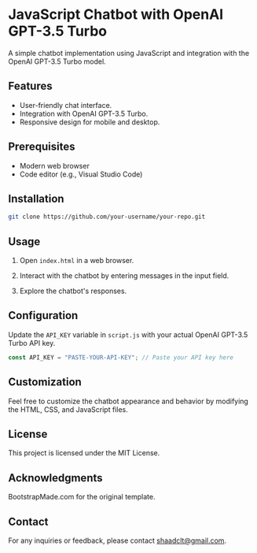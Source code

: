 # JavaScript Chatbot with OpenAI GPT-3.5 Turbo

A simple chatbot implementation using JavaScript and integration with the OpenAI GPT-3.5 Turbo model.

## Features

- User-friendly chat interface.
- Integration with OpenAI GPT-3.5 Turbo.
- Responsive design for mobile and desktop.

## Prerequisites

- Modern web browser
- Code editor (e.g., Visual Studio Code)

## Installation

```bash
git clone https://github.com/your-username/your-repo.git
```

## Usage

1. Open `index.html` in a web browser.

2. Interact with the chatbot by entering messages in the input field.

3. Explore the chatbot's responses.

## Configuration

Update the `API_KEY` variable in `script.js` with your actual OpenAI GPT-3.5 Turbo API key.

```javascript
const API_KEY = "PASTE-YOUR-API-KEY"; // Paste your API key here
```

## Customization
Feel free to customize the chatbot appearance and behavior by modifying the HTML, CSS, and JavaScript files.

## License
This project is licensed under the MIT License.

## Acknowledgments
BootstrapMade.com for the original template.

## Contact
For any inquiries or feedback, please contact shaadclt@gmail.com.
